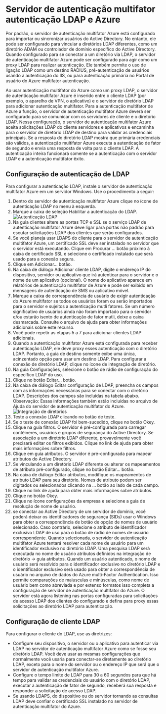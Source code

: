 <properties 
    pageTitle="Servidor de autenticação multifator autenticação LDAP e Azure"
    description="Esta é a página de autenticação multifator do Azure que ajudarão na implantação autenticação LDAP e servidor de autenticação multifator do Azure."
    services="multi-factor-authentication"
    documentationCenter=""
    authors="kgremban"
    manager="femila"
    editor="curtand"/>

<tags
    ms.service="multi-factor-authentication"
    ms.workload="identity"
    ms.tgt_pltfrm="na"
    ms.devlang="na"
    ms.topic="get-started-article"
    ms.date="08/04/2016"
    ms.author="kgremban"/>

# <a name="ldap-authentication-and-azure-multi-factor-authentication-server"></a>Servidor de autenticação multifator autenticação LDAP e Azure


Por padrão, o servidor de autenticação multifator Azure está configurado para importar ou sincronizar usuários do Active Directory. No entanto, ele pode ser configurado para vincular a diretórios LDAP diferentes, como um diretório ADAM ou controlador de domínio específico do Active Directory. Quando configurado para se conectar a um diretório via LDAP, o servidor de autenticação multifator Azure pode ser configurado para agir como um proxy LDAP para realizar autenticação. Ele também permite o uso de ligação LDAP como um destino RADIUS, pré-autenticação de usuários usando a autenticação do IIS, ou para autenticação primária no Portal de usuário do Azure multifator autenticação.

Ao usar autenticação multifator do Azure como um proxy LDAP, o servidor de autenticação multifator Azure é inserido entre o cliente LDAP (por exemplo, o aparelho de VPN, o aplicativo) e o servidor de diretório LDAP para adicionar autenticação multifator. Para a autenticação multifator de Azure a função, o servidor de autenticação multifator Azure deverá ser configurado para se comunicar com os servidores de cliente e o diretório LDAP. Nessa configuração, o servidor de autenticação multifator Azure aceita solicitações LDAP do cliente servidores e aplicativos e encaminha para o servidor de diretório LDAP de destino para validar as credenciais principais. Se a resposta do diretório LDAP mostra que primária credenciais são válidos, a autenticação multifator Azure executa a autenticação de fator de segundo e envia uma resposta de volta para o cliente LDAP. A autenticação inteira funcionará somente se a autenticação com o servidor LDAP e a autenticação multifator êxito.





## <a name="ldap-authentication-configuration"></a>Configuração de autenticação de LDAP


Para configurar a autenticação LDAP, instale o servidor de autenticação multifator Azure em um servidor Windows. Use o procedimento a seguir:

1. Dentro do servidor de autenticação multifator Azure clique no ícone de autenticação LDAP no menu à esquerda.
2. Marque a caixa de seleção Habilitar a autenticação do LDAP.![Autenticação LDAP](./media/multi-factor-authentication-get-started-server-ldap/ldap2.png)
3. Na guia clientes altere as portas TCP e SSL se o serviço LDAP de autenticação multifator Azure deve ligar para portas não padrão para escutar solicitações LDAP dos clientes que serão configurados.
4. Se você planeja usar LDAPS do cliente para o servidor de autenticação multifator Azure, um certificado SSL deve ser instalado no servidor que o servidor está executando. Clique em Procurar … botão próximo à caixa de certificado SSL e selecione o certificado instalado que será usado para a conexão segura.
5. Clique em Adicionar... botão.
6. Na caixa de diálogo Adicionar cliente LDAP, digite o endereço IP do dispositivo, servidor ou aplicativo que irá autenticar para o servidor e o nome de um aplicativo (opcional). O nome do aplicativo aparece em relatórios de autenticação multifator de Azure e pode ser exibido em mensagens de autenticação de SMS ou aplicativo móvel.
7. Marque a caixa de correspondência de usuário de exigir autenticação do Azure multifator se todos os usuários foram ou serão importados para o servidor e sujeitos a autenticação mutli fatores. Se um número significativo de usuários ainda não foram importado para o servidor e/ou estarão isento de autenticação de fator mutli, deixe a caixa desmarcada. Consulte o arquivo de ajuda para obter informações adicionais sobre este recurso.
8. Você pode repetir as etapas 5 a 7 para adicionar clientes LDAP adicionais.
9. Quando a autenticação multifator Azure está configurada para receber autenticação LDAP, ele deve proxy esses autenticação com o diretório LDAP. Portanto, a guia de destino somente exibe uma única, acinzentado opção para usar um destino LDAP. Para configurar a conexão de diretório LDAP, clique no ícone de integração de diretório.
10. Na guia Configurações, selecione o botão de rádio de configuração do específico LDAP do uso.
11. Clique no botão Editar... botão.
12. Na caixa de diálogo Editar configuração de LDAP, preencha os campos com as informações necessárias para se conectar com o diretório LDAP. Descrições dos campos são incluídas na tabela abaixo. Observação: Essas informações também estão incluídas no arquivo de Ajuda do servidor de autenticação multifator do Azure.![Integração de diretórios](./media/multi-factor-authentication-get-started-server-ldap/ldap.png)
13. Teste a conexão LDAP clicando no botão de teste.
14. Se o teste de conexão LDAP foi bem-sucedido, clique no botão Okey.
15. Clique na guia filtros. O servidor é pré-configurada para carregar contêineres, usuários e grupos de segurança do Active Directory. Se associação a um diretório LDAP diferente, provavelmente você precisará editar os filtros exibidos. Clique no link de ajuda para obter mais informações sobre filtros.
16. Clique em guia atributos. O servidor é pré-configurada para mapear atributos do Active Directory.
17. Se vinculando a um diretório LDAP diferente ou alterar os mapeamentos de atributo pré-configurado, clique no botão Editar... botão.
18. Na caixa de diálogo Editar atributos, modifique os mapeamentos de atributo LDAP para seu diretório. Nomes de atributo podem ser digitados ou selecionados clicando na … botão ao lado de cada campo.
19. Clique no link de ajuda para obter mais informações sobre atributos.
20. Clique no botão Okey.
21. Clique no ícone configurações da empresa e selecione a guia de resolução de nome de usuário.
22. se conectar ao Active Directory de um servidor de domínio, você poderá deixar os identificadores de segurança (SIDs) usar o Windows para obter a correspondência de botão de opção de nomes de usuário selecionado. Caso contrário, selecione o atributo de identificador exclusivo LDAP de uso para o botão de rádio de nomes de usuário correspondente. Quando selecionada, o servidor de autenticação multifator Azure tentará resolver cada nome de usuário para um identificador exclusivo no diretório LDAP. Uma pesquisa LDAP será executada no nome de usuário atributos definidos na integração de diretório -> guia atributos. Quando um usuário autenticado, o nome de usuário será resolvido para o identificador exclusivo no diretório LDAP e o identificador exclusivo será usado para obter a correspondência de usuário no arquivo de dados do Azure multi-Factor Authentication. Isso permite comparações de maiusculas e minúsculas, como nome de usuário bem como abreviada e por extenso formatos isso completa a configuração de servidor de autenticação multifator do Azure. O servidor está agora listening nas portas configuradas para solicitações de acesso LDAP dos clientes do configurado e defina para proxy essas solicitações ao diretório LDAP para autenticação.


## <a name="ldap-client-configuration"></a>Configuração de cliente LDAP

Para configurar o cliente do LDAP, use as diretrizes:

- Configure seu dispositivo, o servidor ou o aplicativo para autenticar via LDAP no servidor de autenticação multifator Azure como se fosse seu diretório LDAP. Você deve usar as mesmas configurações que normalmente você usaria para conectar-se diretamente ao diretório LDAP, exceto para o nome do servidor ou o endereço IP que será que o servidor de autenticação multifator Azure.
- Configure o tempo limite de LDAP para 30 a 60 segundos para que há tempo para validar as credenciais do usuário com o diretório LDAP, executar a autenticação de fator de segundo, receberá sua resposta e responder a solicitação de acesso LDAP.
- Se usando LDAPS, do dispositivo ou do servidor tornando as consultas LDAP deve confiar o certificado SSL instalado no servidor de autenticação multifator do Azure.
